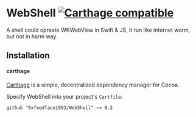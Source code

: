 # WebShell [![Carthage compatible](https://img.shields.io/badge/Carthage-compatible-4BC51D.svg?style=flat)](https://github.com/Carthage/Carthage)
A shell could opreate WKWebView in Swift &amp; JS, it run like internet worm, but not in harm way.

## Installation

#### carthage
[Carthage](https://github.com/Carthage/Carthage) is a simple, decentralized dependency manager for Cocoa.

Specify WebShell into your project's `Cartfile`:

```ogdl
github "0xfeedface1993/WebShell" ~> 0.2
```
